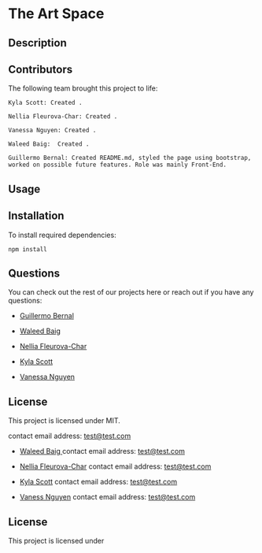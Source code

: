 # The Art Space

## Description




<!-- Move it! is a place where you can find your next job (elevator pitch)
This app was created with Javascript, JQuery, Bootstrap, & Materialize.

The Art Space is a central hub to discover, engage, and appreciate new and emerging artists and their talents. Artists can sign up for the site and upload their own art. The Art Space is also a gallery to purchase, like, and comment on any particular art piece.  Allowing interaction between the user and any available artist. The application was built using Nodejs, HandleBars, Bootstrap, Sequelize, MySQL and it makes full use of being mobile responsive. 


## Table of Contents

* [Images](#images)
* [Links](#links)
* [Contributors](#contributors)

* [Usage](#usage)

* [Installation](#installation)
* [Questions](#questions)
* [License](#license)

## Images

![LandingPage](./public/Images/homepage.PNG)

![Login](./public/Images/login.PNG)

![Gallery](./public/Images/gallery.PNG)

## Links

[TheArtSpace]()
<!--this is where our Heroku link  goes. -->

## Contributors

<!--name, role in project, what they did -->
The following team brought this project to life: 

```
Kyla Scott: Created . 

Nellia Fleurova-Char: Created . 

Vanessa Nguyen: Created .

Waleed Baig:  Created . 

Guillermo Bernal: Created README.md, styled the page using bootstrap, worked on possible future features. Role was mainly Front-End. 
```


## Usage

<!-- explain to the reader how they are suppose to use the application-->


## Installation

To install required dependencies:

```
npm install
```

## Questions

You can check out the rest of our projects here or reach out if you have any questions:

* [Guillermo Bernal](https://github.com/guillermobernal)

  

* [Waleed Baig ](https://github.com/wtbaig)
 

* [Nellia Fleurova-Char](https://github.com/NelliaFC)
 

* [Kyla Scott](https://github.com/guillermobernal)
  

* [Vanessa Nguyen](https://github.com/guillermobernal)
 

## License

This project is licensed under MIT.

  contact email address: test@test.com

* [Waleed Baig ](https://github.com/wtbaig)
  contact email address: test@test.com

* [Nellia Fleurova-Char](https://github.com/NelliaFC)
  contact email address: test@test.com

* [Kyla Scott](https://github.com/guillermobernal)
  contact email address: test@test.com

* [Vaness Nguyen](https://github.com/guillermobernal)
  contact email address: test@test.com

## License

This project is licensed under 



